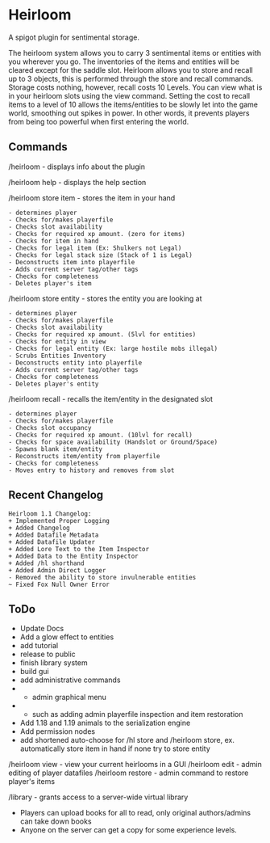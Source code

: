 # Heirloom
A spigot plugin for sentimental storage. 

The heirloom system allows you to carry 3 sentimental items or entities with you wherever you go. The inventories of the items and entities will be cleared except for the saddle slot. 
Heirloom allows you to store and recall up to 3 objects, this is performed through the store and recall commands.
Storage costs nothing, however, recall costs 10 Levels. You can view what is in your heirloom slots using the view command.
Setting the cost to recall items to a level of 10 allows the items/entities to be slowly let into the game world, smoothing out spikes in power. In other words, it prevents players from being too powerful when first entering the world.


## Commands

/heirloom - displays info about the plugin

/heirloom help - displays the help section

/heirloom store item - stores the item in your hand
```
- determines player
- Checks for/makes playerfile
- Checks slot availability
- Checks for required xp amount. (zero for items)
- Checks for item in hand
- Checks for legal item (Ex: Shulkers not Legal)
- Checks for legal stack size (Stack of 1 is Legal)
- Deconstructs item into playerfile
- Adds current server tag/other tags
- Checks for completeness
- Deletes player's item
```

/heirloom store entity - stores the entity you are looking at
```
- determines player
- Checks for/makes playerfile
- Checks slot availability
- Checks for required xp amount. (5lvl for entities)
- Checks for entity in view
- Checks for legal entity (Ex: large hostile mobs illegal)
- Scrubs Entities Inventory
- Deconstructs entity into playerfile
- Adds current server tag/other tags
- Checks for completeness
- Deletes player's entity
```

/heirloom recall <slot> - recalls the item/entity in the designated slot
```
- determines player
- Checks for/makes playerfile
- Checks slot occupancy
- Checks for required xp amount. (10lvl for recall)
- Checks for space availability (Handslot or Ground/Space)
- Spawns blank item/entity
- Reconstructs item/entity from playerfile
- Checks for completeness
- Moves entry to history and removes from slot
```
## Recent Changelog
```
Heirloom 1.1 Changelog:
+ Implemented Proper Logging
+ Added Changelog
+ Added Datafile Metadata
+ Added Datafile Updater
+ Added Lore Text to the Item Inspector
+ Added Data to the Entity Inspector
+ Added /hl shorthand
+ Added Admin Direct Logger
- Removed the ability to store invulnerable entities
~ Fixed Fox Null Owner Error
```

## ToDo
- Update Docs
- Add a glow effect to entities
- add tutorial
- release to public
- finish library system
- build gui
- add administrative commands
- - admin graphical menu
- - such as adding admin playerfile inspection and item restoration
- Add 1.18 and 1.19 animals to the serialization engine
- Add permission nodes
- add shortened auto-choose for /hl store and /heirloom store, ex. automatically store item in hand if none try to store entity


/heirloom view - view your current heirlooms in a GUI
/heirloom edit - admin editing of player datafiles
/heirloom restore - admin command to restore player's items

/library - grants access to a server-wide virtual library
- Players can upload books for all to read, only original authors/admins can take down books
- Anyone on the server can get a copy for some experience levels.


